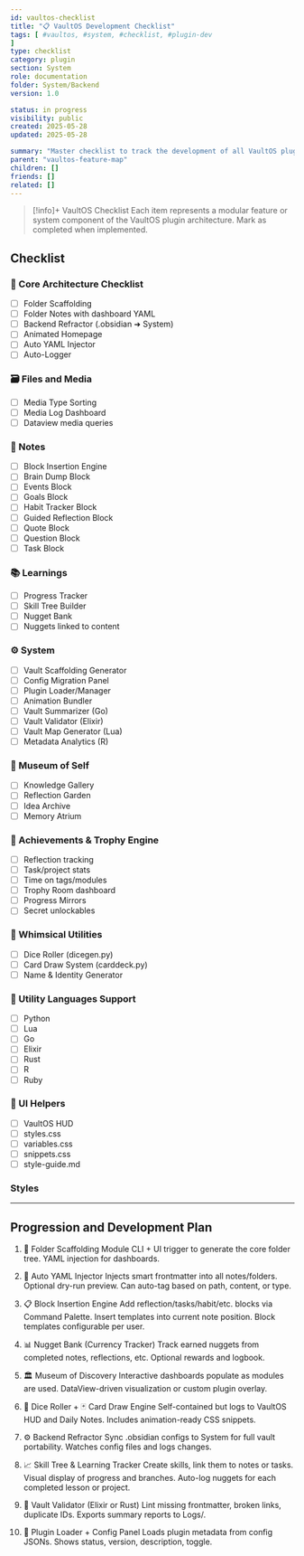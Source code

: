 ```yaml
---
id: vaultos-checklist
title: "📋 VaultOS Development Checklist"
tags: [ #vaultos, #system, #checklist, #plugin-dev 
]
type: checklist
category: plugin
section: System
role: documentation
folder: System/Backend
version: 1.0

status: in progress
visibility: public
created: 2025-05-28
updated: 2025-05-28

summary: "Master checklist to track the development of all VaultOS plugin modules and features."
parent: "vaultos-feature-map"
children: []
friends: []
related: []
---
```


> [!info]+ VaultOS Checklist
> Each item represents a modular feature or system component of the VaultOS plugin architecture. Mark as completed when implemented.

## Checklist

### 📁 Core Architecture Checklist

- [ ] Folder Scaffolding
- [ ] Folder Notes with dashboard YAML
- [ ] Backend Refractor (.obsidian ➜ System)
- [ ] Animated Homepage
- [ ] Auto YAML Injector
- [ ] Auto-Logger

### 🗃️ Files and Media

- [ ] Media Type Sorting
- [ ] Media Log Dashboard
- [ ] Dataview media queries

### 📝 Notes

- [ ] Block Insertion Engine
- [ ] Brain Dump Block
- [ ] Events Block
- [ ] Goals Block
- [ ] Habit Tracker Block
- [ ] Guided Reflection Block
- [ ] Quote Block
- [ ] Question Block
- [ ] Task Block

### 📚 Learnings

- [ ] Progress Tracker
- [ ] Skill Tree Builder
- [ ] Nugget Bank
- [ ] Nuggets linked to content

### ⚙️ System

- [ ] Vault Scaffolding Generator
- [ ] Config Migration Panel
- [ ] Plugin Loader/Manager
- [ ] Animation Bundler
- [ ] Vault Summarizer (Go)
- [ ] Vault Validator (Elixir)
- [ ] Vault Map Generator (Lua)
- [ ] Metadata Analytics (R)

### 🧩 Museum of Self

- [ ] Knowledge Gallery
- [ ] Reflection Garden
- [ ] Idea Archive
- [ ] Memory Atrium

### 🏅 Achievements & Trophy Engine

- [ ] Reflection tracking
- [ ] Task/project stats
- [ ] Time on tags/modules
- [ ] Trophy Room dashboard
- [ ] Progress Mirrors
- [ ] Secret unlockables

### 🎲 Whimsical Utilities

- [ ] Dice Roller (dicegen.py)
- [ ] Card Draw System (carddeck.py)
- [ ] Name & Identity Generator

### 🧱 Utility Languages Support

- [ ] Python
- [ ] Lua
- [ ] Go
- [ ] Elixir
- [ ] Rust
- [ ] R
- [ ] Ruby

### 💠 UI Helpers

- [ ] VaultOS HUD
- [ ] styles.css
- [ ] variables.css
- [ ] snippets.css
- [ ] style-guide.md

### Styles



---

## Progression and Development Plan

1. 📁 Folder Scaffolding Module
    CLI + UI trigger to generate the core folder tree.
    YAML injection for dashboards.

2. 📑 Auto YAML Injector
    Injects smart frontmatter into all notes/folders.
    Optional dry-run preview.
    Can auto-tag based on path, content, or type.

3. 📋 Block Insertion Engine
    Add reflection/tasks/habit/etc. blocks via Command Palette.
    Insert templates into current note position.
    Block templates configurable per user.

4. 📊 Nugget Bank (Currency Tracker)
    Track earned nuggets from completed notes, reflections, etc.
    Optional rewards and logbook.

5. 🏛️ Museum of Discovery
    Interactive dashboards populate as modules are used.
    DataView-driven visualization or custom plugin overlay.

6. 🎲 Dice Roller + 🃏 Card Draw Engine
    Self-contained but logs to VaultOS HUD and Daily Notes.
    Includes animation-ready CSS snippets.

7. ⚙️ Backend Refractor
    Sync .obsidian configs to System for full vault portability.
    Watches config files and logs changes.

8. 📈 Skill Tree & Learning Tracker
    Create skills, link them to notes or tasks.
    Visual display of progress and branches.
    Auto-log nuggets for each completed lesson or project.

9. 🧠 Vault Validator (Elixir or Rust)
    Lint missing frontmatter, broken links, duplicate IDs.
    Exports summary reports to Logs/.

10. 📜 Plugin Loader + Config Panel
    Loads plugin metadata from config JSONs.
    Shows status, version, description, toggle.
